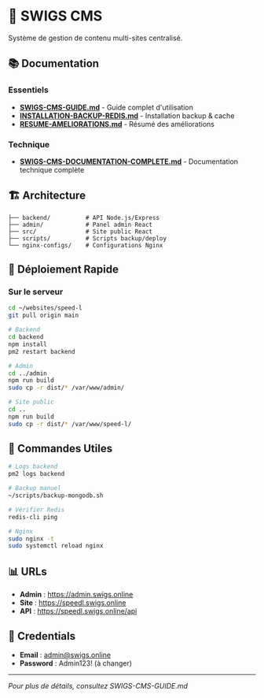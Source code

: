 # 🚀 SWIGS CMS

Système de gestion de contenu multi-sites centralisé.

## 📚 Documentation

### Essentiels
- **[SWIGS-CMS-GUIDE.md](./SWIGS-CMS-GUIDE.md)** - Guide complet d'utilisation
- **[INSTALLATION-BACKUP-REDIS.md](./INSTALLATION-BACKUP-REDIS.md)** - Installation backup & cache
- **[RESUME-AMELIORATIONS.md](./RESUME-AMELIORATIONS.md)** - Résumé des améliorations

### Technique
- **[SWIGS-CMS-DOCUMENTATION-COMPLETE.md](./SWIGS-CMS-DOCUMENTATION-COMPLETE.md)** - Documentation technique complète

## 🏗️ Architecture

```
├── backend/          # API Node.js/Express
├── admin/            # Panel admin React
├── src/              # Site public React
├── scripts/          # Scripts backup/deploy
└── nginx-configs/    # Configurations Nginx
```

## 🚀 Déploiement Rapide

### Sur le serveur

```bash
cd ~/websites/speed-l
git pull origin main

# Backend
cd backend
npm install
pm2 restart backend

# Admin
cd ../admin
npm run build
sudo cp -r dist/* /var/www/admin/

# Site public
cd ..
npm run build
sudo cp -r dist/* /var/www/speed-l/
```

## 🔧 Commandes Utiles

```bash
# Logs backend
pm2 logs backend

# Backup manuel
~/scripts/backup-mongodb.sh

# Vérifier Redis
redis-cli ping

# Nginx
sudo nginx -t
sudo systemctl reload nginx
```

## 📊 URLs

- **Admin** : https://admin.swigs.online
- **Site** : https://speedl.swigs.online
- **API** : https://speedl.swigs.online/api

## 🔐 Credentials

- **Email** : admin@swigs.online
- **Password** : Admin123! (à changer)

---

*Pour plus de détails, consultez SWIGS-CMS-GUIDE.md*
